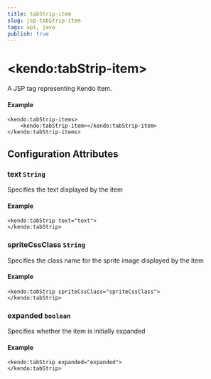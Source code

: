 ```yaml
---
title: tabStrip-item
slug: jsp-tabStrip-item
tags: api, java
publish: true
---
```


# \<kendo:tabStrip-item\>
A JSP tag representing Kendo Item.

#### Example
    <kendo:tabStrip-items>
        <kendo:tabStrip-item></kendo:tabStrip-item>
    </kendo:tabStrip-items>


## Configuration Attributes


### text `String`

Specifies the text displayed by the item

#### Example
    <kendo:tabStrip text="text">
    </kendo:tabStrip>



### spriteCssClass `String`

Specifies the class name for the sprite image displayed by the item

#### Example
    <kendo:tabStrip spriteCssClass="spriteCssClass">
    </kendo:tabStrip>



### expanded `boolean`

Specifies whether the item is initially expanded

#### Example
    <kendo:tabStrip expanded="expanded">
    </kendo:tabStrip>


